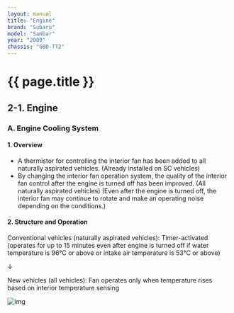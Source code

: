 ```yaml
---
layout: manual
title: "Engine"
brand: "Subaru"
model: "Sambar"
year: "2009"
chassis: "GBD-TT2"
---
```


# {{ page.title }}

## 2-1. Engine

### A. Engine Cooling System

#### 1. Overview
- A thermistor for controlling the interior fan has been added to all naturally aspirated vehicles. (Already installed on SC vehicles)
- By changing the interior fan operation system, the quality of the interior fan control after the engine is turned off has been improved. (All naturally aspirated vehicles) (Even after the engine is turned off, the interior fan may continue to rotate and make an operating noise depending on the conditions.)

#### 2. Structure and Operation
Conventional vehicles (naturally aspirated vehicles): Timer-activated (operates for up to 15 minutes even after engine is turned off if water temperature is 96°C or above or intake air temperature is 53°C or above)

↓

New vehicles (all vehicles): Fan operates only when temperature rises based on interior temperature sensing

![img](../assets/images/2-1-1.PNG)
